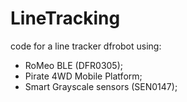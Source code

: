 # LineTracking

code for a line tracker dfrobot using:
- RoMeo BLE (DFR0305);
- Pirate 4WD Mobile Platform;
- Smart Grayscale sensors (SEN0147);
